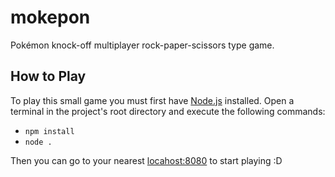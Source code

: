 # mokepon
Pokémon knock-off multiplayer rock-paper-scissors type game.


## How to Play
To play this small game you must first have [Node.js](https://nodejs.org/en/) installed. Open a terminal in the project's root directory and execute the following commands:
- `npm install`
- `node .`

Then you can go to your nearest [locahost:8080](http://127.0.0.1:8080) to start playing :D
